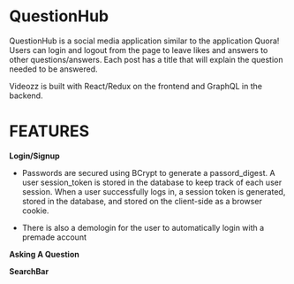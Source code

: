 # QuestionHub

QuestionHub is a social media application similar to the application Quora! Users can login and logout from the page to leave likes and answers to other questions/answers. Each post has a title that will explain the question needed to be answered.

Videozz is built with React/Redux on the frontend and GraphQL in the backend.

# FEATURES

**Login/Signup**

- Passwords are secured using BCrypt to generate a passord_digest. A user session_token is stored in the database to keep track of each user session. When a user successfully logs in, a session token is generated, stored in the database, and stored on the client-side as a browser cookie.

- There is also a demologin for the user to automatically login with a premade account

**Asking A Question**

**SearchBar**

